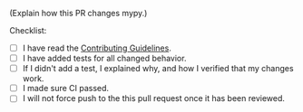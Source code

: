 <!-- If this pull request fixes an issue, add "Fixes #NNN" with the issue number. -->

(Explain how this PR changes mypy.)

Checklist:
- [ ] I have read the [Contributing Guidelines](https://github.com/python/mypy/blob/master/CONTRIBUTING.md).
- [ ] I have added tests for all changed behavior.
- [ ] If I didn't add a test, I explained why, and how I verified that my changes work.
- [ ] I made sure CI passed.
- [ ] I will not force push to the this pull request once it has been reviewed.
